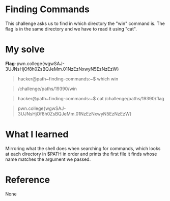 # Finding Commands
This challenge asks us to find in which directory the "win" command is. The flag is in the same directory and we have to read it using "cat".
# My solve
**Flag**-pwn.college{wgwSAJ-3UJNsHjOf8h0ZsBQJeMm.01NzEzNxwyN5EzNzEzW}

>hacker@path~finding-commands:~$ which win

>/challenge/paths/19390/win

>hacker@path~finding-commands:~$ cat /challenge/paths/19390/flag

>pwn.college{wgwSAJ-3UJNsHjOf8h0ZsBQJeMm.01NzEzNxwyN5EzNzEzW}

# What I learned
Mirroring what the shell does when searching for commands, which looks at each directory in $PATH in order and prints the first file it finds whose name matches the argument we passed.
# Reference
None
